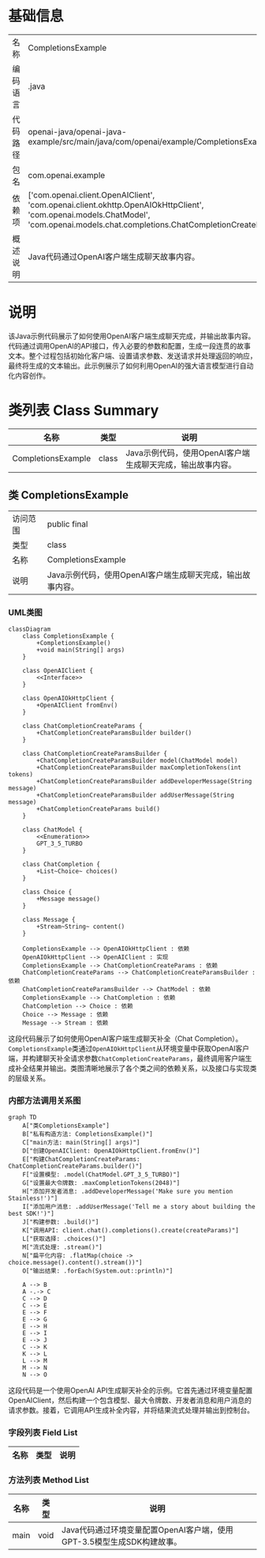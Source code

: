 # 基础信息

|      |      |
|------|------|
| 名称 | CompletionsExample |
| 编码语言 | .java |
| 代码路径 | openai-java/openai-java-example/src/main/java/com/openai/example/CompletionsExample.java |
| 包名 | com.openai.example |
| 依赖项 | ['com.openai.client.OpenAIClient', 'com.openai.client.okhttp.OpenAIOkHttpClient', 'com.openai.models.ChatModel', 'com.openai.models.chat.completions.ChatCompletionCreateParams'] |
| 概述说明 | Java代码通过OpenAI客户端生成聊天故事内容。 |

# 说明

该Java示例代码展示了如何使用OpenAI客户端生成聊天完成，并输出故事内容。代码通过调用OpenAI的API接口，传入必要的参数和配置，生成一段连贯的故事文本。整个过程包括初始化客户端、设置请求参数、发送请求并处理返回的响应，最终将生成的文本输出。此示例展示了如何利用OpenAI的强大语言模型进行自动化内容创作。

# 类列表 Class Summary

| 名称   | 类型  | 说明 |
|-------|------|-------------|
| CompletionsExample | class | Java示例代码，使用OpenAI客户端生成聊天完成，输出故事内容。 |



## 类 CompletionsExample

|      |      |
|------|------|
| 访问范围 | public final |
| 类型 | class |
| 名称 | CompletionsExample |
| 说明 | Java示例代码，使用OpenAI客户端生成聊天完成，输出故事内容。 |


### UML类图

```mermaid
classDiagram
    class CompletionsExample {
        +CompletionsExample()
        +void main(String[] args)
    }

    class OpenAIClient {
        <<Interface>>
    }

    class OpenAIOkHttpClient {
        +OpenAIClient fromEnv()
    }

    class ChatCompletionCreateParams {
        +ChatCompletionCreateParamsBuilder builder()
    }

    class ChatCompletionCreateParamsBuilder {
        +ChatCompletionCreateParamsBuilder model(ChatModel model)
        +ChatCompletionCreateParamsBuilder maxCompletionTokens(int tokens)
        +ChatCompletionCreateParamsBuilder addDeveloperMessage(String message)
        +ChatCompletionCreateParamsBuilder addUserMessage(String message)
        +ChatCompletionCreateParams build()
    }

    class ChatModel {
        <<Enumeration>>
        GPT_3_5_TURBO
    }

    class ChatCompletion {
        +List~Choice~ choices()
    }

    class Choice {
        +Message message()
    }

    class Message {
        +Stream~String~ content()
    }

    CompletionsExample --> OpenAIOkHttpClient : 依赖
    OpenAIOkHttpClient --> OpenAIClient : 实现
    CompletionsExample --> ChatCompletionCreateParams : 依赖
    ChatCompletionCreateParams --> ChatCompletionCreateParamsBuilder : 依赖
    ChatCompletionCreateParamsBuilder --> ChatModel : 依赖
    CompletionsExample --> ChatCompletion : 依赖
    ChatCompletion --> Choice : 依赖
    Choice --> Message : 依赖
    Message --> Stream : 依赖
```

这段代码展示了如何使用OpenAI客户端生成聊天补全（Chat Completion）。`CompletionsExample`类通过`OpenAIOkHttpClient`从环境变量中获取OpenAI客户端，并构建聊天补全请求参数`ChatCompletionCreateParams`，最终调用客户端生成补全结果并输出。类图清晰地展示了各个类之间的依赖关系，以及接口与实现类的层级关系。


### 内部方法调用关系图

```mermaid
graph TD
    A["类CompletionsExample"]
    B["私有构造方法: CompletionsExample()"]
    C["main方法: main(String[] args)"]
    D["创建OpenAIClient: OpenAIOkHttpClient.fromEnv()"]
    E["构建ChatCompletionCreateParams: ChatCompletionCreateParams.builder()"]
    F["设置模型: .model(ChatModel.GPT_3_5_TURBO)"]
    G["设置最大令牌数: .maxCompletionTokens(2048)"]
    H["添加开发者消息: .addDeveloperMessage('Make sure you mention Stainless!')"]
    I["添加用户消息: .addUserMessage('Tell me a story about building the best SDK!')"]
    J["构建参数: .build()"]
    K["调用API: client.chat().completions().create(createParams)"]
    L["获取选择: .choices()"]
    M["流式处理: .stream()"]
    N["扁平化内容: .flatMap(choice -> choice.message().content().stream())"]
    O["输出结果: .forEach(System.out::println)"]

    A --> B
    A -.-> C
    C --> D
    C --> E
    E --> F
    E --> G
    E --> H
    E --> I
    E --> J
    C --> K
    K --> L
    L --> M
    M --> N
    N --> O
```

这段代码是一个使用OpenAI API生成聊天补全的示例。它首先通过环境变量配置OpenAIClient，然后构建一个包含模型、最大令牌数、开发者消息和用户消息的请求参数。接着，它调用API生成补全内容，并将结果流式处理并输出到控制台。

### 字段列表 Field List

| 名称  | 类型  | 说明 |
|-------|-------|------|

### 方法列表 Method List

| 名称  | 类型  | 说明 |
|-------|-------|------|
| main | void | Java代码通过环境变量配置OpenAI客户端，使用GPT-3.5模型生成SDK构建故事。 |




